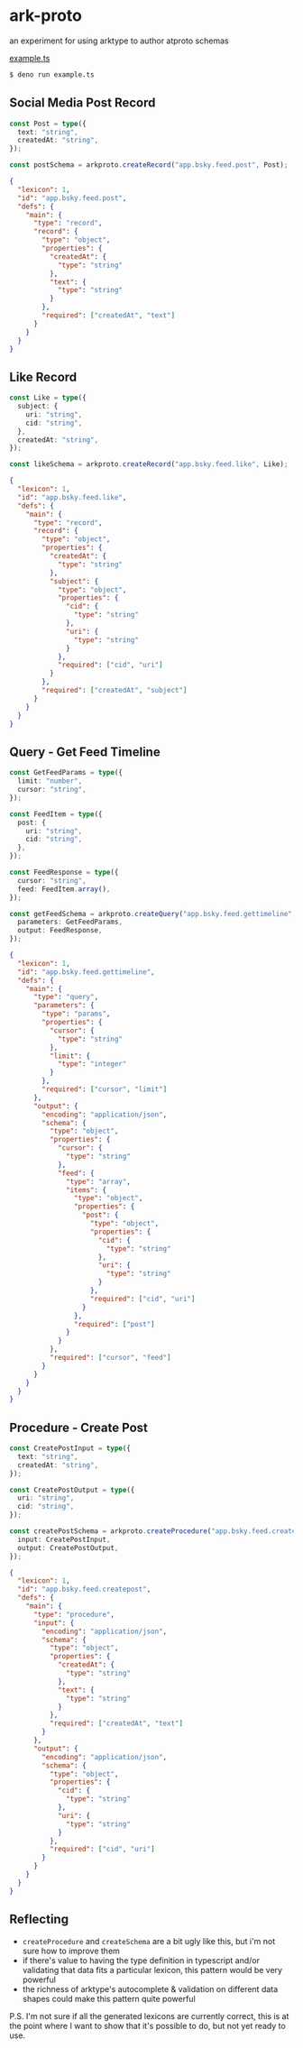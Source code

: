# ark-proto

an experiment for using arktype to author atproto schemas

[example.ts](./example.ts)

```bash
$ deno run example.ts
```

## **Social Media Post Record**

```typescript
const Post = type({
  text: "string",
  createdAt: "string",
});

const postSchema = arkproto.createRecord("app.bsky.feed.post", Post);
```

```json
{
  "lexicon": 1,
  "id": "app.bsky.feed.post",
  "defs": {
    "main": {
      "type": "record",
      "record": {
        "type": "object",
        "properties": {
          "createdAt": {
            "type": "string"
          },
          "text": {
            "type": "string"
          }
        },
        "required": ["createdAt", "text"]
      }
    }
  }
}
```

## **Like Record**

```typescript
const Like = type({
  subject: {
    uri: "string",
    cid: "string",
  },
  createdAt: "string",
});

const likeSchema = arkproto.createRecord("app.bsky.feed.like", Like);
```

```json
{
  "lexicon": 1,
  "id": "app.bsky.feed.like",
  "defs": {
    "main": {
      "type": "record",
      "record": {
        "type": "object",
        "properties": {
          "createdAt": {
            "type": "string"
          },
          "subject": {
            "type": "object",
            "properties": {
              "cid": {
                "type": "string"
              },
              "uri": {
                "type": "string"
              }
            },
            "required": ["cid", "uri"]
          }
        },
        "required": ["createdAt", "subject"]
      }
    }
  }
}
```

## **Query - Get Feed Timeline**

```typescript
const GetFeedParams = type({
  limit: "number",
  cursor: "string",
});

const FeedItem = type({
  post: {
    uri: "string",
    cid: "string",
  },
});

const FeedResponse = type({
  cursor: "string",
  feed: FeedItem.array(),
});

const getFeedSchema = arkproto.createQuery("app.bsky.feed.gettimeline", {
  parameters: GetFeedParams,
  output: FeedResponse,
});
```

```json
{
  "lexicon": 1,
  "id": "app.bsky.feed.gettimeline",
  "defs": {
    "main": {
      "type": "query",
      "parameters": {
        "type": "params",
        "properties": {
          "cursor": {
            "type": "string"
          },
          "limit": {
            "type": "integer"
          }
        },
        "required": ["cursor", "limit"]
      },
      "output": {
        "encoding": "application/json",
        "schema": {
          "type": "object",
          "properties": {
            "cursor": {
              "type": "string"
            },
            "feed": {
              "type": "array",
              "items": {
                "type": "object",
                "properties": {
                  "post": {
                    "type": "object",
                    "properties": {
                      "cid": {
                        "type": "string"
                      },
                      "uri": {
                        "type": "string"
                      }
                    },
                    "required": ["cid", "uri"]
                  }
                },
                "required": ["post"]
              }
            }
          },
          "required": ["cursor", "feed"]
        }
      }
    }
  }
}
```

## **Procedure - Create Post**

```typescript
const CreatePostInput = type({
  text: "string",
  createdAt: "string",
});

const CreatePostOutput = type({
  uri: "string",
  cid: "string",
});

const createPostSchema = arkproto.createProcedure("app.bsky.feed.createpost", {
  input: CreatePostInput,
  output: CreatePostOutput,
});
```

```json
{
  "lexicon": 1,
  "id": "app.bsky.feed.createpost",
  "defs": {
    "main": {
      "type": "procedure",
      "input": {
        "encoding": "application/json",
        "schema": {
          "type": "object",
          "properties": {
            "createdAt": {
              "type": "string"
            },
            "text": {
              "type": "string"
            }
          },
          "required": ["createdAt", "text"]
        }
      },
      "output": {
        "encoding": "application/json",
        "schema": {
          "type": "object",
          "properties": {
            "cid": {
              "type": "string"
            },
            "uri": {
              "type": "string"
            }
          },
          "required": ["cid", "uri"]
        }
      }
    }
  }
}
```

## Reflecting

- `createProcedure` and `createSchema` are a bit ugly like this, but i'm not sure how to improve them
- if there's value to having the type definition in typescript and/or validating that data fits a particular lexicon, this pattern would be very powerful
- the richness of arktype's autocomplete & validation on different data shapes could make this pattern quite powerful

P.S. I'm not sure if all the generated lexicons are currently correct, this is at the point where I want to show that it's possible to do, but not yet ready to use.
